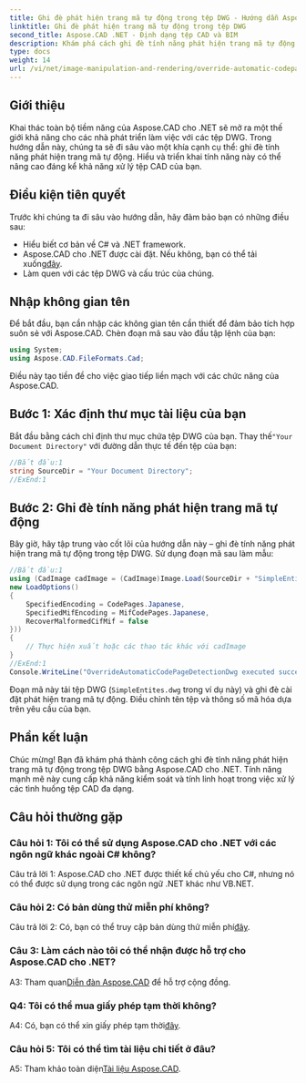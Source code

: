 ```yaml
---
title: Ghi đè phát hiện trang mã tự động trong tệp DWG - Hướng dẫn Aspose.CAD
linktitle: Ghi đè phát hiện trang mã tự động trong tệp DWG
second_title: Aspose.CAD .NET - Định dạng tệp CAD và BIM
description: Khám phá cách ghi đè tính năng phát hiện trang mã tự động trong tệp DWG bằng Aspose.CAD cho .NET. Nâng cao khả năng xử lý tệp CAD của bạn một cách dễ dàng.
type: docs
weight: 14
url: /vi/net/image-manipulation-and-rendering/override-automatic-codepage-detection-in-dwg/
---
```

## Giới thiệu

Khai thác toàn bộ tiềm năng của Aspose.CAD cho .NET sẽ mở ra một thế giới khả năng cho các nhà phát triển làm việc với các tệp DWG. Trong hướng dẫn này, chúng ta sẽ đi sâu vào một khía cạnh cụ thể: ghi đè tính năng phát hiện trang mã tự động. Hiểu và triển khai tính năng này có thể nâng cao đáng kể khả năng xử lý tệp CAD của bạn.

## Điều kiện tiên quyết

Trước khi chúng ta đi sâu vào hướng dẫn, hãy đảm bảo bạn có những điều sau:

- Hiểu biết cơ bản về C# và .NET framework.
-  Aspose.CAD cho .NET được cài đặt. Nếu không, bạn có thể tải xuống[đây](https://releases.aspose.com/cad/net/).
- Làm quen với các tệp DWG và cấu trúc của chúng.

## Nhập không gian tên

Để bắt đầu, bạn cần nhập các không gian tên cần thiết để đảm bảo tích hợp suôn sẻ với Aspose.CAD. Chèn đoạn mã sau vào đầu tập lệnh của bạn:

```csharp
using System;
using Aspose.CAD.FileFormats.Cad;
```

Điều này tạo tiền đề cho việc giao tiếp liền mạch với các chức năng của Aspose.CAD.

## Bước 1: Xác định thư mục tài liệu của bạn

 Bắt đầu bằng cách chỉ định thư mục chứa tệp DWG của bạn. Thay thế`"Your Document Directory"` với đường dẫn thực tế đến tệp của bạn:

```csharp
//Bắt đầu:1
string SourceDir = "Your Document Directory";
//ExEnd:1
```

## Bước 2: Ghi đè tính năng phát hiện trang mã tự động

Bây giờ, hãy tập trung vào cốt lõi của hướng dẫn này – ghi đè tính năng phát hiện trang mã tự động trong tệp DWG. Sử dụng đoạn mã sau làm mẫu:

```csharp
//Bắt đầu:1
using (CadImage cadImage = (CadImage)Image.Load(SourceDir + "SimpleEntites.dwg",
new LoadOptions()
{
	SpecifiedEncoding = CodePages.Japanese,
	SpecifiedMifEncoding = MifCodePages.Japanese,
	RecoverMalformedCifMif = false
}))
{
	// Thực hiện xuất hoặc các thao tác khác với cadImage
}
//ExEnd:1
Console.WriteLine("OverrideAutomaticCodePageDetectionDwg executed successfully");
```

Đoạn mã này tải tệp DWG (`SimpleEntites.dwg` trong ví dụ này) và ghi đè cài đặt phát hiện trang mã tự động. Điều chỉnh tên tệp và thông số mã hóa dựa trên yêu cầu của bạn.

## Phần kết luận

Chúc mừng! Bạn đã khám phá thành công cách ghi đè tính năng phát hiện trang mã tự động trong tệp DWG bằng Aspose.CAD cho .NET. Tính năng mạnh mẽ này cung cấp khả năng kiểm soát và tính linh hoạt trong việc xử lý các tình huống tệp CAD đa dạng.

## Câu hỏi thường gặp

### Câu hỏi 1: Tôi có thể sử dụng Aspose.CAD cho .NET với các ngôn ngữ khác ngoài C# không?

Câu trả lời 1: Aspose.CAD cho .NET được thiết kế chủ yếu cho C#, nhưng nó có thể được sử dụng trong các ngôn ngữ .NET khác như VB.NET.

### Câu hỏi 2: Có bản dùng thử miễn phí không?

 Câu trả lời 2: Có, bạn có thể truy cập bản dùng thử miễn phí[đây](https://releases.aspose.com/).

### Câu 3: Làm cách nào tôi có thể nhận được hỗ trợ cho Aspose.CAD cho .NET?

 A3: Tham quan[Diễn đàn Aspose.CAD](https://forum.aspose.com/c/cad/19) để hỗ trợ cộng đồng.

### Q4: Tôi có thể mua giấy phép tạm thời không?

 A4: Có, bạn có thể xin giấy phép tạm thời[đây](https://purchase.aspose.com/temporary-license/).

### Câu hỏi 5: Tôi có thể tìm tài liệu chi tiết ở đâu?

 A5: Tham khảo toàn diện[Tài liệu Aspose.CAD](https://reference.aspose.com/cad/net/).